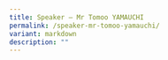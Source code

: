 ```yaml
---
title: Speaker – Mr Tomoo YAMAUCHI
permalink: /speaker-mr-tomoo-yamauchi/
variant: markdown
description: ""
---
```

